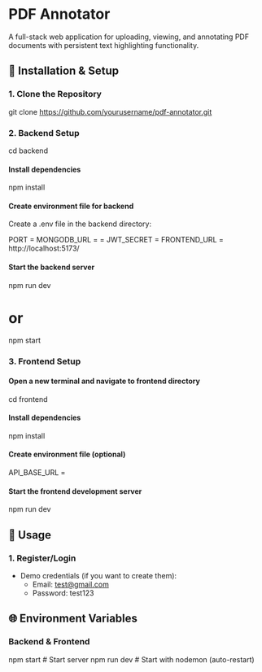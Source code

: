 # PDF Annotator

A full-stack web application for uploading, viewing, and annotating PDF documents with persistent text highlighting functionality.

## 🚀 Installation & Setup

### 1. Clone the Repository

git clone https://github.com/yourusername/pdf-annotator.git

### 2. Backend Setup
cd backend

#### Install dependencies
npm install

#### Create environment file for backend
Create a .env file in the backend directory:

PORT = 
MONGODB_URL = =
JWT_SECRET = 
FRONTEND_URL = http://localhost:5173/

#### Start the backend server
npm run dev
# or
npm start

### 3. Frontend Setup

#### Open a new terminal and navigate to frontend directory
cd frontend

#### Install dependencies
npm install

#### Create environment file (optional)
API_BASE_URL =

#### Start the frontend development server
npm run dev

## 🎯 Usage

### 1. **Register/Login**
- Demo credentials (if you want to create them):
  - Email: test@gmail.com
  - Password: test123

## 🌐 Environment Variables

### Backend & Frontend

npm start          # Start server
npm run dev        # Start with nodemon (auto-restart)
